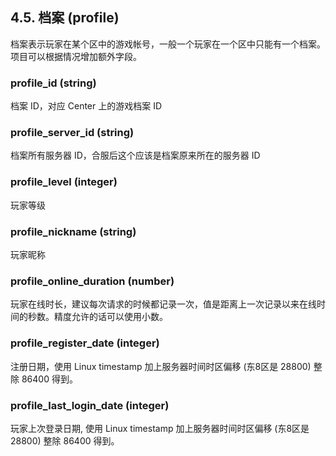 ## 4.5. 档案 (profile)

档案表示玩家在某个区中的游戏帐号，一般一个玩家在一个区中只能有一个档案。项目可以根据情况增加额外字段。

### profile\_id (string)

档案 ID，对应 Center 上的游戏档案 ID

### profile\_server\_id (string)

档案所有服务器 ID，合服后这个应该是档案原来所在的服务器 ID

### profile\_level (integer)

玩家等级

### profile\_nickname (string)

玩家昵称

### profile\_online\_duration (number)

玩家在线时长，建议每次请求的时候都记录一次，值是距离上一次记录以来在线时间的秒数。精度允许的话可以使用小数。

### profile\_register\_date (integer)

注册日期，使用 Linux timestamp 加上服务器时间时区偏移 (东8区是 28800) 整除 86400 得到。

### profile\_last\_login\_date (integer)

玩家上次登录日期, 使用 Linux timestamp 加上服务器时间时区偏移 (东8区是 28800) 整除 86400 得到。
